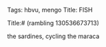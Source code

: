 Tags: hbvu, mengo
Title: FISH
  
Title:# (rambling 130536673713)
  
 the sardines, cycling the maraca  
